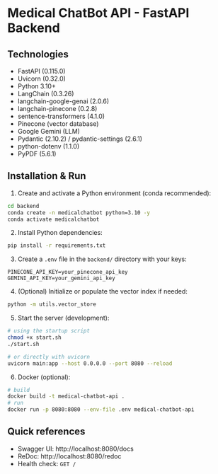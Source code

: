 # Medical ChatBot API - FastAPI Backend

## Technologies

- FastAPI (0.115.0)
- Uvicorn (0.32.0)
- Python 3.10+
- LangChain (0.3.26)
- langchain-google-genai (2.0.6)
- langchain-pinecone (0.2.8)
- sentence-transformers (4.1.0)
- Pinecone (vector database)
- Google Gemini (LLM)
- Pydantic (2.10.2) / pydantic-settings (2.6.1)
- python-dotenv (1.1.0)
- PyPDF (5.6.1)


## Installation & Run

1) Create and activate a Python environment (conda recommended):

```bash
cd backend
conda create -n medicalchatbot python=3.10 -y
conda activate medicalchatbot
```

2) Install Python dependencies:

```bash
pip install -r requirements.txt
```

3) Create a `.env` file in the `backend/` directory with your keys:

```env
PINECONE_API_KEY=your_pinecone_api_key
GEMINI_API_KEY=your_gemini_api_key
```

4) (Optional) Initialize or populate the vector index if needed:

```bash
python -m utils.vector_store
```

5) Start the server (development):

```bash
# using the startup script
chmod +x start.sh
./start.sh

# or directly with uvicorn
uvicorn main:app --host 0.0.0.0 --port 8080 --reload
```

6) Docker (optional):

```bash
# build
docker build -t medical-chatbot-api .
# run
docker run -p 8080:8080 --env-file .env medical-chatbot-api
```

## Quick references

- Swagger UI: http://localhost:8080/docs
- ReDoc: http://localhost:8080/redoc
- Health check: `GET /`